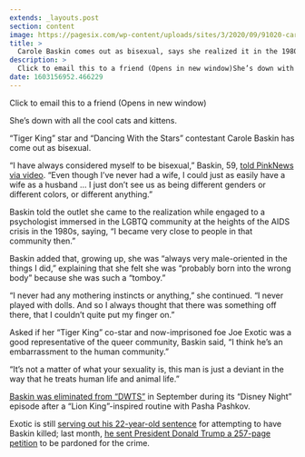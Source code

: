 ```yaml
--- 
extends: _layouts.post 
section: content 
image: https://pagesix.com/wp-content/uploads/sites/3/2020/09/91020-carole-baskin-main.jpg?quality=90&strip=all&w=1200 
title: > 
  Carole Baskin comes out as bisexual, says she realized it in the 1980s 
description: > 
  Click to email this to a friend (Opens in new window)She’s down with all the cool cats and kittens.“Tiger King” star and “Dancing With the Stars” contestant Carole Baskin has come out as bisexual.“I have always considered myself to be bisexual,” Baskin, 59, told PinkNews via video.“I never played with dolls.Exotic is still serving out his 22-year-old sentence for attempting to have Baskin killed; last month, he sent President Donald Trump a 257-page petition to be pardoned for the crime. 
date: 1603156952.466229 
--- 
```

<div><p>Click to email this to a friend (Opens in new window)</p><p>She&#8217;s down with&#160;all the cool cats and kittens.</p>
<p>&#8220;Tiger King&#8221; star and &#8220;Dancing With the Stars&#8221; contestant Carole Baskin has come out as bisexual.</p>
<p>&#8220;I have always considered myself to be bisexual,&#8221; Baskin, 59, <a href="https://www.pinknews.co.uk/2020/10/19/carole-baskin-bisexual-lgbt-sexuality-big-cat-rescue-joe-exotic-tiger-king-aids-crisis-dancing-with-the-stars/" rel="noopener noreferrer" target="_blank">told PinkNews via video</a>. &#8220;Even though I&#8217;ve never had a wife, I could just as easily have a wife as a husband &#8230; I just don&#8217;t see us as being different genders or different colors, or different anything.&#8221;</p>
<p>Baskin told the outlet she came to the realization while engaged to a psychologist immersed in the LGBTQ community at the heights of the AIDS crisis in the 1980s, saying, &#8220;I became very close to people in that community then.&#8221;</p>
<p>Baskin added that, growing up, she was &#8220;always very male-oriented in the things I did,&#8221; explaining that she felt she was &#8220;probably born into the wrong body&#8221; because she was such a &#8220;tomboy.&#8221;</p>
<p>&#8220;I never had any mothering instincts or anything,&#8221; she continued. &#8220;I never played with dolls. And so I always thought that there was something off there, that I couldn&#8217;t quite put my finger on.&#8221;</p>
<p>Asked if her &#8220;Tiger King&#8221; co-star and now-imprisoned foe Joe Exotic was a good representative of the queer community, Baskin said, &#8220;I think he&#8217;s an embarrassment to the human community.&#8221;</p>
<p>&#8220;It&#8217;s not a matter of what your sexuality is, this man is just a deviant in the way that he treats human life and animal life.&#8221;</p>
<p><a href="https://pagesix.com/2020/10/06/derek-hough-says-carole-baskin-was-lovely-and-nice-on-dwts/" rel="noopener noreferrer" target="_blank">Baskin was eliminated from &#8220;DWTS&#8221;</a> in September during its &#8220;Disney Night&#8221; episode after a &#8220;Lion King&#8221;-inspired routine with Pasha Pashkov.</p>
<p>Exotic is still <a href="https://nypost.com/2020/09/22/peta-confiscates-three-more-lions-from-jeff-lowes-tiger-king-zoo/" rel="noopener noreferrer" target="_blank">serving out his 22-year-old sentence</a> for attempting to have Baskin killed; last month, <a href="https://www.radio.com/kluv/blogs/miles-in-the-morning/joe-exotic-sends-trump-257-page-letter-asking-for-his-pardon" rel="noopener noreferrer" target="_blank">he sent President Donald Trump a 257-page petition</a> to be pardoned for the crime.</p>
			</div>